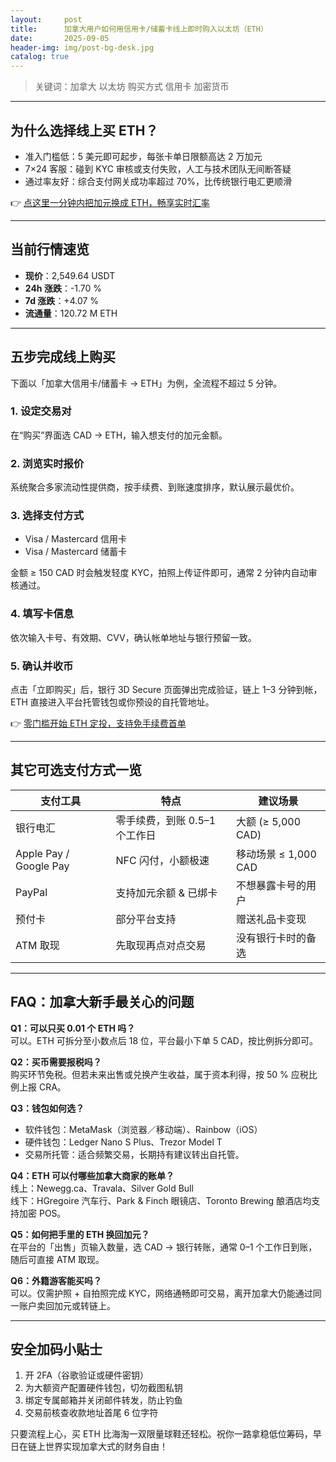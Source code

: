 ```yaml
---
layout:     post
title:      加拿大用户如何用信用卡/储蓄卡线上即时购入以太坊（ETH）
date:       2025-09-05
header-img: img/post-bg-desk.jpg
catalog: true
---
```


> 关键词：加拿大 以太坊 购买方式 信用卡 加密货币

---

## 为什么选择线上买 ETH？

- 准入门槛低：5 美元即可起步，每张卡单日限额高达 2 万加元  
- 7×24 客服：碰到 KYC 审核或支付失败，人工与技术团队无间断答疑  
- 通过率友好：综合支付网关成功率超过 70%，比传统银行电汇更顺滑  

👉 [点这里一分钟内把加元换成 ETH，畅享实时汇率](https://okxdog.com/)

---

## 当前行情速览

- **现价**：2,549.64 USDT  
- **24h 涨跌**：-1.70 %  
- **7d 涨跌**：+4.07 %  
- **流通量**：120.72 M ETH  

---

## 五步完成线上购买

下面以「加拿大信用卡/储蓄卡 → ETH」为例，全流程不超过 5 分钟。

### 1. 设定交易对  
在“购买”界面选 CAD → ETH，输入想支付的加元金额。

### 2. 浏览实时报价  
系统聚合多家流动性提供商，按手续费、到账速度排序，默认展示最优价。

### 3. 选择支付方式  
- Visa / Mastercard 信用卡  
- Visa / Mastercard 储蓄卡  

金额 ≥ 150 CAD 时会触发轻度 KYC，拍照上传证件即可，通常 2 分钟内自动审核通过。

### 4. 填写卡信息  
依次输入卡号、有效期、CVV，确认帐单地址与银行预留一致。

### 5. 确认并收币  
点击「立即购买」后，银行 3D Secure 页面弹出完成验证，链上 1–3 分钟到帐，ETH 直接进入平台托管钱包或你预设的自托管地址。

👉 [零门槛开始 ETH 定投，支持免手续费首单](https://okxdog.com/)

---

## 其它可选支付方式一览

| 支付工具 | 特点 | 建议场景 |
|---|---|---|
| 银行电汇 | 零手续费，到账 0.5–1 个工作日 | 大额 (≥ 5,000 CAD) |
| Apple Pay / Google Pay | NFC 闪付，小额极速 | 移动场景 ≤ 1,000 CAD |
| PayPal | 支持加元余额 & 已绑卡 | 不想暴露卡号的用户 |
| 预付卡 | 部分平台支持 | 赠送礼品卡变现 |
| ATM 取现 | 先取现再点对点交易 | 没有银行卡时的备选 |

---

## FAQ：加拿大新手最关心的问题

**Q1：可以只买 0.01 个 ETH 吗？**  
可以。ETH 可拆分至小数点后 18 位，平台最小下单 5 CAD，按比例拆分即可。

**Q2：买币需要报税吗？**  
购买环节免税。但若未来出售或兑换产生收益，属于资本利得，按 50 % 应税比例上报 CRA。

**Q3：钱包如何选？**  
- 软件钱包：MetaMask（浏览器／移动端）、Rainbow（iOS）  
- 硬件钱包：Ledger Nano S Plus、Trezor Model T  
- 交易所托管：适合频繁交易，长期持有建议转出自托管。

**Q4：ETH 可以付哪些加拿大商家的账单？**  
线上：Newegg.ca、Travala、Silver Gold Bull  
线下：HGregoire 汽车行、Park & Finch 眼镜店、Toronto Brewing 酿酒店均支持加密 POS。

**Q5：如何把手里的 ETH 换回加元？**  
在平台的「出售」页输入数量，选 CAD → 银行转账，通常 0–1 个工作日到账，随后可直接 ATM 取现。

**Q6：外籍游客能买吗？**  
可以。仅需护照 + 自拍照完成 KYC，网络通畅即可交易，离开加拿大仍能通过同一账户卖回加元或转链上。

---

## 安全加码小贴士

1. 开 2FA（谷歌验证或硬件密钥）  
2. 为大额资产配置硬件钱包，切勿截图私钥  
3. 绑定专属邮箱并关闭邮件转发，防止钓鱼  
4. 交易前核查收款地址首尾 6 位字符  

只要流程上心，买 ETH 比海淘一双限量球鞋还轻松。祝你一路拿稳低位筹码，早日在链上世界实现加拿大式的财务自由！